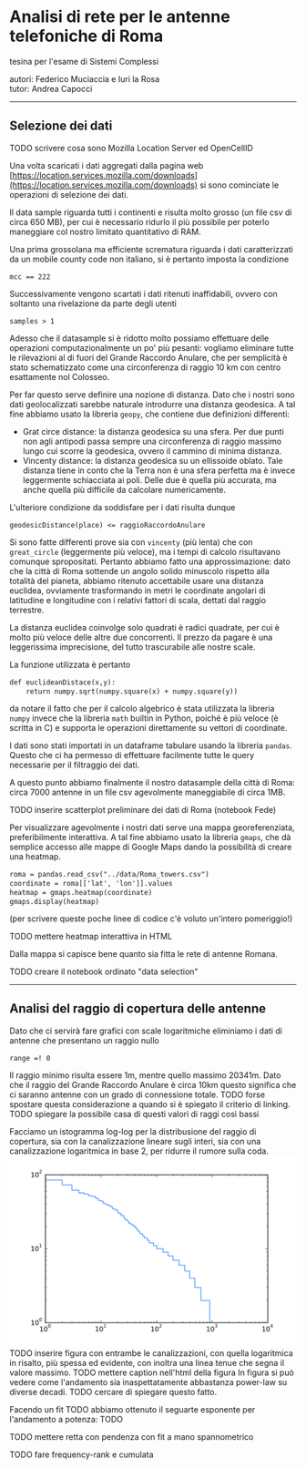 # Analisi di rete per le antenne telefoniche di Roma
tesina per l'esame di Sistemi Complessi
 
autori: Federico Muciaccia e Iuri la Rosa  
tutor: Andrea Capocci


-----------------------------



## Selezione dei dati

TODO scrivere cosa sono Mozilla Location Server ed OpenCellID

Una volta scaricati i dati aggregati dalla pagina web [https://location.services.mozilla.com/downloads](https://location.services.mozilla.com/downloads) si sono cominciate le operazioni di selezione dei dati.

Il data sample riguarda tutti i continenti e risulta molto grosso (un file csv di circa 650 MB), per cui è necessario ridurlo il più possibile per poterlo maneggiare col nostro limitato quantitativo di RAM.

Una prima grossolana ma efficiente scrematura riguarda i dati caratterizzati da un mobile county code non italiano, si è pertanto imposta la condizione
```
mcc == 222
```

Successivamente vengono scartati i dati ritenuti inaffidabili, ovvero con soltanto una rivelazione da parte degli utenti
```
samples > 1
```

Adesso che il datasample si è ridotto molto possiamo effettuare delle operazioni computazionalmente un po' più pesanti: vogliamo eliminare tutte le rilevazioni al di fuori del Grande Raccordo Anulare, che per semplicità è stato schematizzato come una circonferenza di raggio 10 km con centro esattamente nol Colosseo.

Per far questo serve definire una nozione di distanza. Dato che i nostri sono dati geolocalizzati sarebbe naturale introdurre una distanza geodesica. A tal fine abbiamo usato la libreria `geopy`, che contiene due definizioni differenti:

* Grat circe distance: la distanza geodesica su una sfera. Per due punti non agli antipodi passa sempre una circonferenza di raggio massimo lungo cui scorre la geodesica, ovvero il cammino di minima distanza.
* Vincenty distance: la distanza geodesica su un ellissoide oblato. Tale distanza tiene in conto che la Terra non è una sfera perfetta ma è invece leggermente schiacciata ai poli. Delle due è quella più accurata, ma anche quella più difficile da calcolare numericamente.

L'ulteriore condizione da soddisfare per i dati risulta dunque
```
geodesicDistance(place) <= raggioRaccordoAnulare
```

Si sono fatte differenti prove sia con `vincenty` (più lenta) che con `great_circle` (leggermente più veloce), ma i tempi di calcolo risultavano comunque spropositati. Pertanto abbiamo fatto una approssimazione: dato che la città di Roma sottende un angolo solido minuscolo rispetto alla totalità del pianeta, abbiamo ritenuto accettabile usare una distanza euclidea, ovviamente trasformando in metri le coordinate angolari di latitudine e longitudine con i relativi fattori di scala, dettati dal raggio terrestre.

La distanza euclidea coinvolge solo quadrati è radici quadrate, per cui è molto più veloce delle altre due concorrenti. Il prezzo da pagare è una leggerissima imprecisione, del tutto trascurabile alle nostre scale.

La funzione utilizzata è pertanto
```
def euclideanDistace(x,y):
    return numpy.sqrt(numpy.square(x) + numpy.square(y))
```
da notare il fatto che per il calcolo algebrico è stata utilizzata la libreria `numpy` invece che la libreria `math` builtin in Python, poiché è più veloce (è scritta in C) e supporta le operazioni direttamente su vettori di coordinate.

I dati sono stati importati in un dataframe tabulare usando la libreria `pandas`. Questo che ci ha permesso di effettuare facilmente tutte le query necessarie per il filtraggio dei dati.

A questo punto abbiamo finalmente il nostro datasample della città di Roma: circa 7000 antenne in un file csv agevolmente maneggiabile di circa 1MB.

TODO inserire scatterplot preliminare dei dati di Roma (notebook Fede)

Per visualizzare agevolmente i nostri dati serve una mappa georeferenziata, preferibilmente interattiva. A tal fine abbiamo usato la libreria `gmaps`, che dà semplice accesso alle mappe di Google Maps dando la possibilità di creare una heatmap.
```
roma = pandas.read_csv("../data/Roma_towers.csv")
coordinate = roma[['lat', 'lon']].values
heatmap = gmaps.heatmap(coordinate)
gmaps.display(heatmap)
```
(per scrivere queste poche linee di codice c'è voluto un'intero pomeriggio!)

TODO mettere heatmap interattiva in HTML

Dalla mappa si capisce bene quanto sia fitta le rete di antenne Romana.

TODO creare il notebook ordinato "data selection"


-------------------------


## Analisi del raggio di copertura delle antenne

Dato che ci servirà fare grafici con scale logaritmiche eliminiamo i dati di antenne che presentano un raggio nullo
```
range =! 0
```

Il raggio minimo risulta essere 1m, mentre quello massimo 20341m. Dato che il raggio del Grande Raccordo Anulare è circa 10km questo significa che ci saranno antenne con un grado di connessione totale.
TODO forse spostare questa considerazione a quando si è spiegato il criterio di linking.
TODO spiegare la possibile casa di questi valori di raggi così bassi

Facciamo un istogramma log-log per la distribusione del raggio di copertura, sia con la canalizzazione lineare sugli interi, sia con una canalizzazione logaritmica in base 2, per ridurre il rumore sulla coda.
<img src="./img/range/frequency-rank.svg"/>
TODO inserire figura con entrambe le canalizzazioni, con quella logaritmica in risalto, più spessa ed evidente, con inoltra una linea tenue che segna il valore massimo.
TODO mettere caption nell'html della figura
In figura si può vedere come l'andamento sia inaspettatamente abbastanza power-law su diverse decadi.
TODO  cercare di spiegare questo fatto.

Facendo un fit TODO abbiamo ottenuto il seguarte esponente per l'andamento a potenza: TODO


TODO mettere retta con pendenza con fit a mano spannometrico

TODO fare frequency-rank e cumulata











